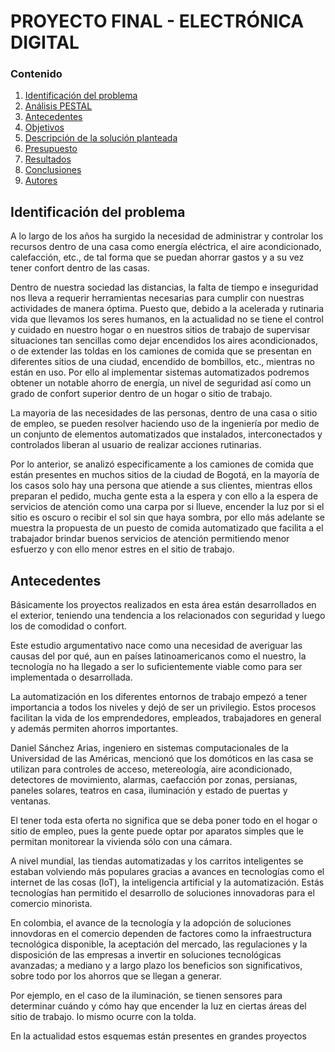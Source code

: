 # PROYECTO FINAL - ELECTRÓNICA DIGITAL


### Contenido

1. [Identificación del problema](#identificación-del-problema)
2. [Análisis PESTAL](#análisis-pestal)
3. [Antecedentes](#Antecedentes)
4. [Objetivos](#objetivos)
5. [Descripción de la solución planteada](#Descripción-de-la-solución)
6. [Presupuesto](#Presupuesto)
7. [Resultados](#resultados)
5. [Conclusiones](#conclusiones-page_facing_up)
8. [Autores](#autores-blacknib)
   
## **Identificación del problema**
A lo largo de los años ha surgido la necesidad de administrar y controlar los recursos dentro de una casa como energía eléctrica, el aire acondicionado, calefacción, etc., de tal forma que se puedan ahorrar gastos y a su vez tener confort dentro de las casas. 

Dentro de nuestra sociedad las distancias, la falta de tiempo e inseguridad nos lleva a requerir herramientas necesarias para cumplir con nuestras actividades de manera óptima. Puesto que, debido a la acelerada y rutinaria vida que llevamos los seres humanos, en la actualidad no se tiene el control y cuidado en nuestro hogar o en nuestros sitios de trabajo de supervisar situaciones tan sencillas como dejar encendidos los aires acondicionados, o de extender las toldas en los camiones de comida que se presentan en diferentes sitios de una ciudad, encendido de bombillos, etc., mientras no están en uso. Por ello al implementar sistemas automatizados podremos obtener un notable ahorro de energía, un nivel de seguridad así como un grado de confort superior dentro de un hogar o sitio de trabajo. 

La mayoria de las necesidades de las personas, dentro de una casa o sitio de empleo, se pueden resolver haciendo uso de la ingeniería por medio de un conjunto de elementos automatizados que instalados, interconectados y controlados liberan al usuario de realizar acciones rutinarias. 

Por lo anterior, se analizó especificamente a los camiones de comida que están presentes en muchos sitios de la ciudad de Bogotá, en la mayoría de los casos solo hay una persona que atiende a sus clientes, mientras ellos preparan el pedido, mucha gente esta a la espera y con ello a la espera de servicios de atención como una carpa por si llueve, encender la luz por si el sitio es oscuro o recibir el sol sin que haya sombra, por ello más adelante se muestra la propuesta de un puesto de comida automatizado que facilita a el trabajador brindar buenos servicios de atención permitiendo menor esfuerzo y con ello menor estres en el sitio de trabajo. 

## **Antecedentes**
Básicamente los proyectos realizados en esta área están desarrollados en el exterior, teniendo una tendencia a los relacionados con seguridad y luego los de comodidad o confort.

Este estudio argumentativo nace como una necesidad de averiguar las causas del por qué, aun en países latinoamericanos como el nuestro, la tecnología no ha llegado a ser lo suficientemente viable como para ser implementada o desarrollada.

La automatización en los diferentes entornos de trabajo empezó a tener importancia a todos los niveles y dejó de ser un privilegio. Estos procesos facilitan la vida de los emprendedores, empleados, trabajadores en general y además permiten ahorros importantes. 

Daniel Sánchez Arias, ingeniero en sistemas computacionales de la Universidad de las Américas, mencionó que los domóticos en las casa se utilizan para controles de acceso, metereología, aire acondicionado, detectores de movimiento, alarmas, caefacción por zonas, persianas, paneles solares, teatros en casa, iluminación y estado de puertas y ventanas.

El tener toda esta oferta no significa que se deba poner todo en el hogar o sitio de empleo, pues la gente puede optar por aparatos simples que le permitan monitorear la vivienda sólo con una cámara.

A nivel mundial, las tiendas automatizadas y los carritos inteligentes se estaban volviendo más populares gracias a avances en tecnologías como el internet de las cosas (loT), la inteligencia artificial y la automatización. Estás tecnologías han permitido el desarrollo de soluciones innovadoras para el comercio minorista.

En colombia, el avance de la tecnología y la adopción de soluciones innovdoras en el comercio dependen de factores como la infraestructura tecnológica disponible, la aceptación del mercado, las regulaciones y la disposición de las empresas a invertir en soluciones tecnológicas avanzadas; a mediano y a largo plazo los beneficios son significativos, sobre todo por los ahorros que se llegan a generar. 

Por ejemplo, en el caso de la iluminación, se tienen sensores para determinar cuándo y cómo hay que encender la luz en ciertas áreas del sitio de trabajo. lo mismo ocurre con la tolda. 

En la actualidad estos esquemas están presentes en grandes proyectos 
